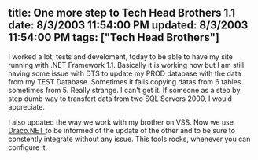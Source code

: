 title: One more step to Tech Head Brothers 1.1
date: 8/3/2003 11:54:00 PM
updated: 8/3/2003 11:54:00 PM
tags: ["Tech Head Brothers"]
---
I worked a lot, tests and develoment, today to be able to have my site running with .NET Framework 1.1. Basically it is working now but I am still having some issue with DTS to update my PROD database with the data from my TEST Database. Sometimes it fails copying datas from 6 tables sometimes from 5. Really strange. I can't get it. If someone as a step by step dumb way to transfert data from two SQL Servers 2000, I would appreciate.  

I also updated the way we work with my brother on VSS. Now we use [Draco.NET ](http://draconet.sourceforge.net/)to be informed of the update of the other and to be sure to constently integrate without any issue. This tools rocks, whenever you can configure it.
